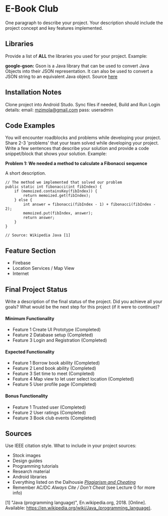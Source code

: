 # E-Book Club

One paragraph to describe your project. Your description should include the project concept and key features implemented.

## Libraries
Provide a list of **ALL** the libraries you used for your project. Example:

**google-gson:** Gson is a Java library that can be used to convert Java Objects into their JSON representation. It can also be used to convert a JSON string to an equivalent Java object. Source [here](https://github.com/google/gson)

## Installation Notes
Clone project into Android Studo. Sync files if needed, Build and Run
Login details: email: mzimola@gmail.com
			   pass:  useradmin

## Code Examples
You will encounter roadblocks and problems while developing your project. Share 2-3 'problems' that your team solved while developing your project. Write a few sentences that describe your solution and provide a code snippet/block that shows your solution. Example:

**Problem 1: We needed a method to calculate a Fibonacci sequence**

A short description.
```
// The method we implemented that solved our problem
public static int fibonacci(int fibIndex) {
    if (memoized.containsKey(fibIndex)) {
        return memoized.get(fibIndex);
    } else {
        int answer = fibonacci(fibIndex - 1) + fibonacci(fibIndex - 2);
        memoized.put(fibIndex, answer);
        return answer;
    }
}

// Source: Wikipedia Java [1]
```

## Feature Section
- Firebase
- Location Services / Map View
- Internet


## Final Project Status
Write a description of the final status of the project. Did you achieve all your goals? What would be the next step for this project (if it were to continue)?

#### Minimum Functionality
- Feature 1 Create UI Prototype (Completed)
- Feature 2 Database setup (Completed)
- Feature 3 Login and Registration (Completed)

#### Expected Functionality
- Feature 1 Borrow book ability (Completed)
- Feature 2 Lend book ability (Completed)
- Feature 3 Set time to meet (Completed)
- Feature 4 Map view to let user select location (Completed)
- Feature 5 User profile page (Completed)

#### Bonus Functionality
- Feature 1 Trusted user (Completed)
- Feature 2 User ratings (Completed)
- Feature 3 Book club events (Completed)

## Sources
Use IEEE citation style.
What to include in your project sources:
- Stock images
- Design guides
- Programming tutorials
- Research material
- Android libraries
- Everything listed on the Dalhousie [*Plagiarism and Cheating*](https://www.dal.ca/dept/university_secretariat/academic-integrity/plagiarism-cheating.html)
- Remember AC/DC *Always Cite / Don't Cheat* (see Lecture 0 for more info)

[1] "Java (programming language)", En.wikipedia.org, 2018. [Online]. Available: https://en.wikipedia.org/wiki/Java_(programming_language).